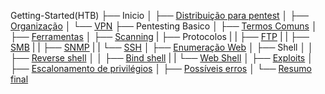 Getting-Started(HTB)
├── Inicio
│   ├── [Distribuição para pentest](inicio/1_pentest-distro.md)
│   ├── [Organização](inicio/2_organization.md)
│   └── [VPN](inicio/3_VPN.md)
├── Pentesting Basico
│   ├── [Termos Comuns](pentesting-basico/4_termos-comuns.md)
│   ├── [Ferramentas](pentesting-basico/5_ferramentas.md)
│   ├── [Scanning](pentesting-basico/6_scanning.md)
|   ├── Protocolos
|   |   ├── [FTP](pentesting-basico/protocolos/prot1_ftp.md)
|   |   ├── [SMB](pentesting-basico/protocolos/prot2_smb.md)
|   |   ├── [SNMP](pentesting-basico/protocolos/prot3_SNMP.md)
|   |   └── [SSH](pentesting-basico/protocolos/prot4_ssh.md)
│   ├── [Enumeração Web](pentesting-basico/7_enum-web.md)
│   ├── Shell
│   │   ├── [Reverse shell](pentesting-basico/shell/shell1_reverse.md)
│   │   ├── [Bind shell](pentesting-basico/shell/shell2_bind.md)
|   |   └── [Web Shell](pentesting-basico/shell/shell3_web.md)
│   ├── [Exploits](pentesting-basico/8_exploits.md)
│   ├── [Escalonamento de privilégios](pentesting-basico/9_priv-esc.md)
│   ├── [Possíveis erros](pentesting-basico/10_fails.md)
│   └── [Resumo final](pentesting-basico/11_final-res.md)
